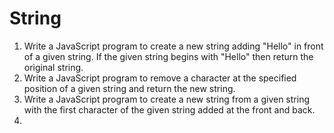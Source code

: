 # String
1. Write a JavaScript program to create a new string adding "Hello" in front of a given string. If the given string begins with "Hello" then return the original string.
2. Write a JavaScript program to remove a character at the specified position of a given string and return the new string.
3. Write a JavaScript program to create a new string from a given string with the first character of the given string added at the front and back.
4. 